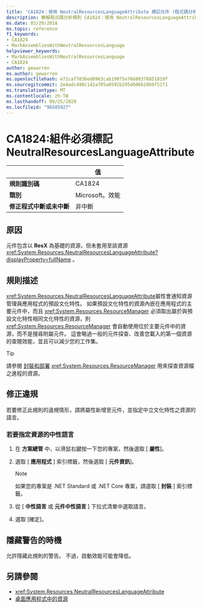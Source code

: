 ```yaml
---
title: 'CA1824：使用 NeutralResourcesLanguageAttribute 標記元件 (程式碼分析) '
description: 瞭解程式碼分析規則 CA1824：使用 NeutralResourcesLanguageAttribute 標記元件
ms.date: 03/29/2018
ms.topic: reference
f1_keywords:
- CA1824
- MarkAssembliesWithNeutralResourcesLanguage
helpviewer_keywords:
- MarkAssembliesWithNeutralResourcesLanguage
- CA1824
author: gewarren
ms.author: gewarren
ms.openlocfilehash: e71caf7836ed0963cab19075e76680378851819f
ms.sourcegitcommit: 2e4adc490c1d2a705a0592b295d606b10b9f51f1
ms.translationtype: MT
ms.contentlocale: zh-TW
ms.lasthandoff: 09/25/2020
ms.locfileid: "96585927"
---
```

# <a name="ca1824-mark-assemblies-with-neutralresourceslanguageattribute"></a>CA1824:組件必須標記 NeutralResourcesLanguageAttribute

| | 值 |
|-|-|
| **規則識別碼** |CA1824|
| **類別** |Microsoft。效能|
| **修正程式中斷或未中斷** |非中斷|

## <a name="cause"></a>原因

元件包含以 **ResX** 為基礎的資源，但未套用至該資源 <xref:System.Resources.NeutralResourcesLanguageAttribute?displayProperty=fullName> 。

## <a name="rule-description"></a>規則描述

<xref:System.Resources.NeutralResourcesLanguageAttribute>屬性會通知資源管理員應用程式的預設文化特性。 如果預設文化特性的資源內嵌在應用程式的主要元件中，而且 <xref:System.Resources.ResourceManager> 必須取出屬於與預設文化特性相同文化特性的資源，則 <xref:System.Resources.ResourceManager> 會自動使用位於主要元件中的資源，而不是搜尋附屬元件。 這會略過一般的元件探查、改善您載入的第一個資源的查閱效能，並且可以減少您的工作集。

> [!TIP]
> 請參閱 [封裝和部署](../../../framework/resources/packaging-and-deploying-resources-in-desktop-apps.md) <xref:System.Resources.ResourceManager> 用來探查資源檔之進程的資源。

## <a name="fix-violations"></a>修正違規

若要修正此規則的違規情形，請將屬性新增至元件，並指定中立文化特性之資源的語言。

### <a name="to-specify-the-neutral-language-for-resources"></a>若要指定資源的中性語言

1. 在 **方案總管** 中，以滑鼠右鍵按一下您的專案，然後選取 [ **屬性**]。

2. 選取 [ **應用程式** ] 索引標籤，然後選取 [ **元件資訊**]。

   > [!NOTE]
   > 如果您的專案是 .NET Standard 或 .NET Core 專案，請選取 [ **封裝** ] 索引標籤。

3. 從 [ **中性語言** 或 **元件中性語言** ] 下拉式清單中選取語言。

4. 選取 [確定]。

## <a name="when-to-suppress-warnings"></a>隱藏警告的時機

允許隱藏此規則的警告。 不過，啟動效能可能會降低。

## <a name="see-also"></a>另請參閱

- <xref:System.Resources.NeutralResourcesLanguageAttribute>
- [桌面應用程式中的資源](../../../framework/resources/index.md)
